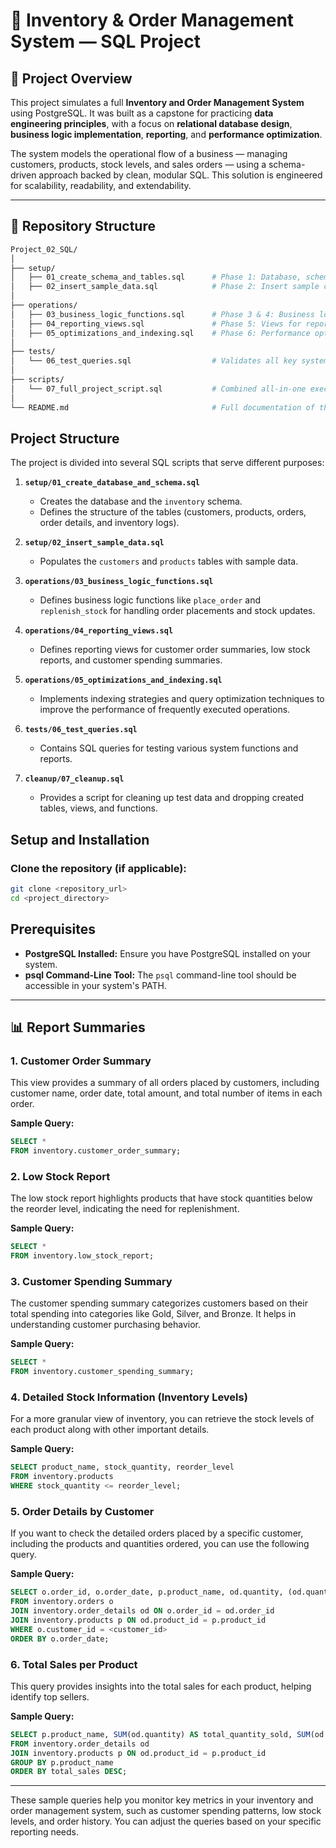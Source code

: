 # 🧠 Inventory & Order Management System — SQL Project

## 🚀 Project Overview

This project simulates a full **Inventory and Order Management System** using PostgreSQL. It was built as a capstone for practicing **data engineering principles**, with a focus on **relational database design**, **business logic implementation**, **reporting**, and **performance optimization**.

The system models the operational flow of a business — managing customers, products, stock levels, and sales orders — using a schema-driven approach backed by clean, modular SQL. This solution is engineered for scalability, readability, and extendability.

---

## 📁 Repository Structure

```bash
Project_02_SQL/
│
├── setup/
│   ├── 01_create_schema_and_tables.sql      # Phase 1: Database, schema and table creation
│   ├── 02_insert_sample_data.sql            # Phase 2: Insert sample customers and products
│
├── operations/
│   ├── 03_business_logic_functions.sql      # Phase 3 & 4: Business logic functions and optional triggers
│   ├── 04_reporting_views.sql               # Phase 5: Views for reporting and analytics
│   ├── 05_optimizations_and_indexing.sql    # Phase 6: Performance optimization using indexes
│
├── tests/
│   └── 06_test_queries.sql                  # Validates all key system functionality
│
├── scripts/
│   └── 07_full_project_script.sql           # Combined all-in-one executable SQL script
│
└── README.md                                # Full documentation of the project
```

## Project Structure

The project is divided into several SQL scripts that serve different purposes:

1. **`setup/01_create_database_and_schema.sql`**  
   - Creates the database and the `inventory` schema.  
   - Defines the structure of the tables (customers, products, orders, order details, and inventory logs).

2. **`setup/02_insert_sample_data.sql`**  
   - Populates the `customers` and `products` tables with sample data.

3. **`operations/03_business_logic_functions.sql`**  
   - Defines business logic functions like `place_order` and `replenish_stock` for handling order placements and stock updates.

4. **`operations/04_reporting_views.sql`**  
   - Defines reporting views for customer order summaries, low stock reports, and customer spending summaries.

5. **`operations/05_optimizations_and_indexing.sql`**  
   - Implements indexing strategies and query optimization techniques to improve the performance of frequently executed operations.

6. **`tests/06_test_queries.sql`**  
   - Contains SQL queries for testing various system functions and reports.

7. **`cleanup/07_cleanup.sql`**  
   - Provides a script for cleaning up test data and dropping created tables, views, and functions.

## Setup and Installation

### Clone the repository (if applicable):
```bash
git clone <repository_url>
cd <project_directory>
```

## Prerequisites

* **PostgreSQL Installed:** Ensure you have PostgreSQL installed on your system.
* **psql Command-Line Tool:** The `psql` command-line tool should be accessible in your system's PATH.

---

## 📊 Report Summaries

### 1. Customer Order Summary
This view provides a summary of all orders placed by customers, including customer name, order date, total amount, and total number of items in each order.

**Sample Query:**
```sql
SELECT * 
FROM inventory.customer_order_summary;
```

### 2. Low Stock Report
The low stock report highlights products that have stock quantities below the reorder level, indicating the need for replenishment.

**Sample Query:**
```sql
SELECT * 
FROM inventory.low_stock_report;
```

### 3. Customer Spending Summary
The customer spending summary categorizes customers based on their total spending into categories like Gold, Silver, and Bronze. It helps in understanding customer purchasing behavior.

**Sample Query:**
```sql
SELECT * 
FROM inventory.customer_spending_summary;
```

### 4. Detailed Stock Information (Inventory Levels)
For a more granular view of inventory, you can retrieve the stock levels of each product along with other important details.

**Sample Query:**
```sql
SELECT product_name, stock_quantity, reorder_level
FROM inventory.products
WHERE stock_quantity <= reorder_level;
```

### 5. Order Details by Customer
If you want to check the detailed orders placed by a specific customer, including the products and quantities ordered, you can use the following query.

**Sample Query:**
```sql
SELECT o.order_id, o.order_date, p.product_name, od.quantity, (od.quantity * p.price) AS total_amount
FROM inventory.orders o
JOIN inventory.order_details od ON o.order_id = od.order_id
JOIN inventory.products p ON od.product_id = p.product_id
WHERE o.customer_id = <customer_id>
ORDER BY o.order_date;
```

### 6. Total Sales per Product
This query provides insights into the total sales for each product, helping identify top sellers.

**Sample Query:**
```sql
SELECT p.product_name, SUM(od.quantity) AS total_quantity_sold, SUM(od.quantity * p.price) AS total_sales
FROM inventory.order_details od
JOIN inventory.products p ON od.product_id = p.product_id
GROUP BY p.product_name
ORDER BY total_sales DESC;
```

---

These sample queries help you monitor key metrics in your inventory and order management system, such as customer spending patterns, low stock levels, and order history. You can adjust the queries based on your specific reporting needs.
